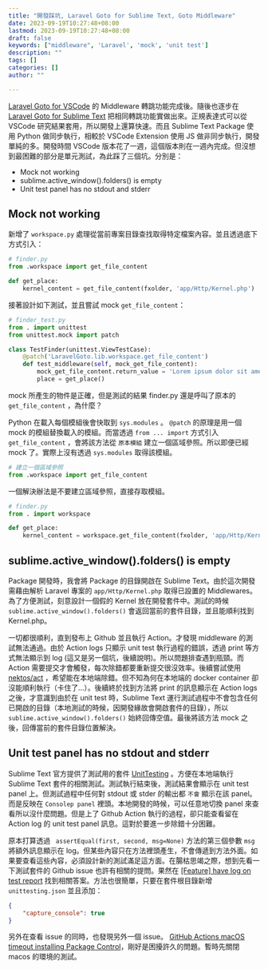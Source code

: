 ```yaml
---
title: "開發踩坑, Laravel Goto for Sublime Text, Goto Middleware"
date: 2023-09-19T10:27:48+08:00
lastmod: 2023-09-19T10:27:48+08:00
draft: false
keywords: ["middleware", 'Laravel', 'mock', 'unit test']
description: ""
tags: []
categories: []
author: ""

---
```


[Laravel Goto for VSCode](https://marketplace.visualstudio.com/items?itemName=absszero.vscode-laravel-goto) 的 Middleware 轉跳功能完成後。隨後也逐步在 [Laravel Goto for Sublime Text](https://packagecontrol.io/packages/Laravel%20Goto) 把相同轉跳功能實做出來。正規表達式可以從 VSCode 研究結果套用，所以開發上還算快速。而且 Sublime Text Package 使用 Python 做同步執行，相較於 VSCode Extension 使用 JS 做非同步執行，開發單純的多。開發時間 VSCode 版本花了一週，這個版本則在一週內完成。但沒想到最困難的部分是單元測試，為此踩了三個坑。分別是：

- Mock not working
- sublime.active_window().folders() is empty
- Unit test panel has no stdout and stderr

## Mock not working

新增了 `workspace.py` 處理從當前專案目錄查找取得特定檔案內容。並且透過底下方式引入：

```python
# finder.py
from .workspace import get_file_content

def get_place:
    kernel_content = get_file_content(fxolder, 'app/Http/Kernel.php')
```

接著設計如下測試，並且嘗試 mock `get_file_content`：

```python
# finder_test.py
from . import unittest
from unittest.mock import patch

class TestFinder(unittest.ViewTestCase):
    @patch('LaravelGoto.lib.workspace.get_file_content')
    def test_middleware(self, mock_get_file_content):
        mock_get_file_content.return_value = 'Lorem ipsum dolor sit amet'
        place = get_place()
```

mock 所產生的物件是正確，但是測試的結果 finder.py 還是呼叫了原本的 `get_file_content` ，為什麼？

Python 在載入每個模組後會快取到 `sys.modules` 。 `@patch` 的原理是用一個 mock 的模組替換載入的模組。而當透過 `from ... import` 方式引入 `get_file_content` ，會將該方法從 `原本模組` 建立一個區域參照。所以即便已經 mock 了。實際上沒有透過 `sys.modules` 取得該模組。

```python
# 建立一個區域參照
from .workspace import get_file_content
```

一個解決辦法是不要建立區域參照，直接存取模組。

```python
# finder.py
from . import workspace

def get_place:
    kernel_content = workspace.get_file_content(fxolder, 'app/Http/Kernel.php')
```

## sublime.active_window().folders() is empty

Package 開發時，我會將 Package 的目錄開啟在 Sublime Text。由於這次開發需藉由解析 Laravel 專案的 `app/Http/Kernel.php` 取得已設置的 Middlewares。為了方便測試，刻意設計一個假的 Kernel 放在開發套件中。測試的時候 `sublime.active_window().folders()` 會返回當前的套件目錄，並且能順利找到 Kernel.php。

一切都很順利，直到發布上 Github 並且執行 Action。才發現 middleware 的測試無法通過。由於 Action logs 只顯示 unit test 執行過程的錯誤，透過 print 等方式無法顯示到 log (這又是另一個坑，後續說明)。所以問題排查遇到瓶頸。而 Action 需要提交才會觸發，每次除錯都要重新提交很沒效率。後續嘗試使用 [nektos/act](https://github.com/nektos/act) ，希望能在本地端除錯。但不知為何在本地端的 docker container 卻沒能順利執行（卡住了...）。後續終於找到方法將 print 的訊息顯示在 Action logs 之後，才意識到由於在 unit test 時，Sublime Text 運行測試過程中不會包含任何已開啟的目錄（本地測試的時候，因開發緣故會開啟套件的目錄），所以 `sublime.active_window().folders()` 始終回傳空值。最後將該方法 mock 之後，回傳當前的套件目錄位置解決。


## Unit test panel has no stdout and stderr

Sublime Text 官方提供了測試用的套件 [UnitTesting](https://github.com/SublimeText/UnitTesting) 。方便在本地端執行 Sublime Text 套件的相關測試。測試執行結束後，測試結果會顯示在 unit test panel 上。但測試過程中任何對 stdout 或 stder 的輸出都 `不會` 顯示在該 panel。而是反映在 `Consolep panel` 裡頭。本地開發的時候，可以任意地切換 panel 來查看所以沒什麼問題。但是上了 Github Action 執行的過程，卻只能查看留在 Action log 的 unit test panel 訊息。這對於要進一步除錯十分困難。

原本打算透過 ` assertEqual(first, second, msg=None)` 方法的第三個參數 `msg` 將額外訊息顯示在 log。但某些內容只在方法裡頭產生，不會傳遞到方法外面。如果要查看這些內容，必須設計新的測試滿足這方面。在腸枯思竭之際，想到先看一下測試套件的 Github issue 也許有相關的提問。果然在 [[Feature] have log on test report](https://github.com/SublimeText/UnitTesting/issues/135) 找到相關答案。方法也很簡單，只要在套件根目錄新增 `unittesting.json` 並且添加：

```json
{
    "capture_console": true
}
```

另外在查看 issue 的同時，也發現另外一個 issue。 [GitHub Actions macOS timeout installing Package Control](https://github.com/SublimeText/UnitTesting/issues/220)，剛好是困擾許久的問題。暫時先關閉 macos 的環境的測試。